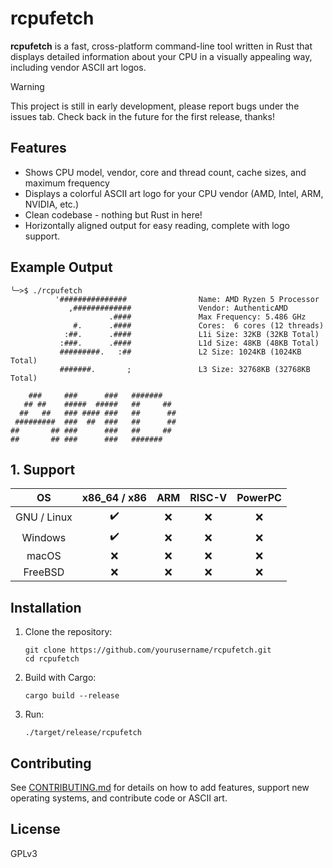 # rcpufetch

**rcpufetch** is a fast, cross-platform command-line tool written in Rust that displays detailed information about your CPU in a visually appealing way, including vendor ASCII art logos.

> [!WARNING]
> This project is still in early development, please report bugs under the issues tab. Check back in the future for the first release, thanks!

## Features
- Shows CPU model, vendor, core and thread count, cache sizes, and maximum frequency
- Displays a colorful ASCII art logo for your CPU vendor (AMD, Intel, ARM, NVIDIA, etc.)
- Clean codebase - nothing but Rust in here!
- Horizontally aligned output for easy reading, complete with logo support.

## Example Output
```
╰─>$ ./rcpufetch
          '###############                Name: AMD Ryzen 5 Processor
             ,#############               Vendor: AuthenticAMD                  
                      .####               Max Frequency: 5.486 GHz
              #.      .####               Cores:  6 cores (12 threads)
            :##.      .####               L1i Size: 32KB (32KB Total)
           :###.      .####               L1d Size: 48KB (48KB Total)
           #########.   :##               L2 Size: 1024KB (1024KB Total)
           #######.       ;               L3 Size: 32768KB (32768KB Total)
                                          
    ###     ###      ###   #######        
   ## ##    #####  #####   ##     ##      
  ##   ##   ### #### ###   ##      ##     
 #########  ###  ##  ###   ##      ##     
##       ## ###      ###   ##     ##      
##       ## ###      ###   #######        
```

## 1. Support

| OS          | x86_64 / x86       | ARM                | RISC-V             | PowerPC            |
|:-----------:|:------------------:|:------------------:|:------------------:|:------------------:|
| GNU / Linux | :heavy_check_mark: | :x:                | :x:                | :x:                |
| Windows     | :heavy_check_mark: | :x:                | :x:                | :x:                |
| macOS       | :x:                | :x:                | :x:                | :x:                |
| FreeBSD     | :x:                | :x:                | :x:                | :x:                |


## Installation
1. Clone the repository:
   ```
   git clone https://github.com/yourusername/rcpufetch.git
   cd rcpufetch
   ```
2. Build with Cargo:
   ```
   cargo build --release
   ```
3. Run:
   ```
   ./target/release/rcpufetch
   ```

## Contributing
See [CONTRIBUTING.md](CONTRIBUTING.md) for details on how to add features, support new operating systems, and contribute code or ASCII art.

## License
GPLv3
